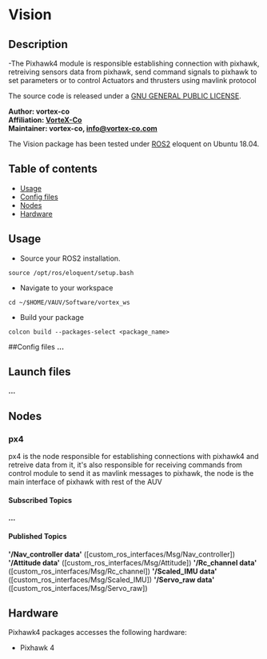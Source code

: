 # Vision


## Description

-The Pixhawk4 module is responsible establishing connection with pixhawk, retreiving sensors data from pixhawk, send command signals to pixhawk to set parameters or to control Actuators and thrusters using mavlink protocol



The source code is released under a [GNU GENERAL PUBLIC LICENSE](https://github.com/fatma-mohamed-98/VAUV/blob/master/LICENSE).

**Author: vortex-co<br />
Affiliation: [VorteX-Co](https://vortex-co.com/home) <br />
Maintainer: vortex-co, info@vortex-co.com**

The Vision package has been tested under [ROS2](https://index.ros.org/doc/ros2/Installation/Eloquent/Linux-Install-Debians/)  eloquent on Ubuntu 18.04.

## Table of contents
 * [Usage](#usage) 
 * [Config files](#config-files) 
 * [Nodes](#nodes) 
 * [Hardware](#hardware)

## Usage

- Source your ROS2 installation.
~~~
source /opt/ros/eloquent/setup.bash
~~~
- Navigate to your workspace
~~~
cd ~/$HOME/VAUV/Software/vortex_ws
~~~
- Build your package
~~~
colcon build --packages-select <package_name>
~~~

##Config files
**...**

## Launch files 
**...**

## Nodes

### px4
px4 is the node responsible for establishing connections with pixhawk4 and retreive data from it, it's also responsible for receiving commands from control module to send it as mavlink messages to pixhawk, the node is the main interface of pixhawk with rest of the AUV
#### Subscribed Topics
**...**
#### Published Topics
**'/Nav_controller data'** ([custom_ros_interfaces/Msg/Nav_controller])
**'/Attitude data'** ([custom_ros_interfaces/Msg/Attitude])
**'/Rc_channel data'** ([custom_ros_interfaces/Msg/Rc_channel])
**'/Scaled_IMU data'** ([custom_ros_interfaces/Msg/Scaled_IMU])
**'/Servo_raw data'** ([custom_ros_interfaces/Msg/Servo_raw])

## Hardware 
Pixhawk4 packages accesses the following hardware:
* Pixhawk 4



